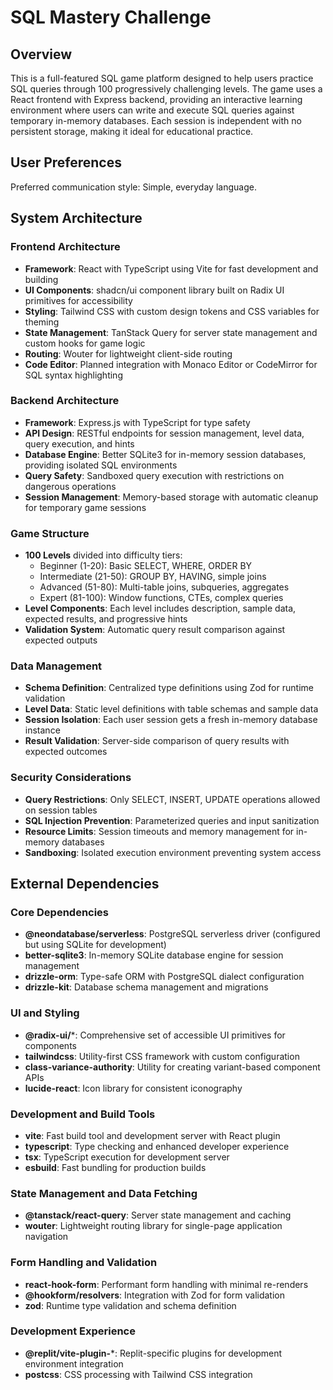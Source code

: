 # SQL Mastery Challenge

## Overview

This is a full-featured SQL game platform designed to help users practice SQL queries through 100 progressively challenging levels. The game uses a React frontend with Express backend, providing an interactive learning environment where users can write and execute SQL queries against temporary in-memory databases. Each session is independent with no persistent storage, making it ideal for educational practice.

## User Preferences

Preferred communication style: Simple, everyday language.

## System Architecture

### Frontend Architecture
- **Framework**: React with TypeScript using Vite for fast development and building
- **UI Components**: shadcn/ui component library built on Radix UI primitives for accessibility
- **Styling**: Tailwind CSS with custom design tokens and CSS variables for theming
- **State Management**: TanStack Query for server state management and custom hooks for game logic
- **Routing**: Wouter for lightweight client-side routing
- **Code Editor**: Planned integration with Monaco Editor or CodeMirror for SQL syntax highlighting

### Backend Architecture
- **Framework**: Express.js with TypeScript for type safety
- **API Design**: RESTful endpoints for session management, level data, query execution, and hints
- **Database Engine**: Better SQLite3 for in-memory session databases, providing isolated SQL environments
- **Query Safety**: Sandboxed query execution with restrictions on dangerous operations
- **Session Management**: Memory-based storage with automatic cleanup for temporary game sessions

### Game Structure
- **100 Levels** divided into difficulty tiers:
  - Beginner (1-20): Basic SELECT, WHERE, ORDER BY
  - Intermediate (21-50): GROUP BY, HAVING, simple joins
  - Advanced (51-80): Multi-table joins, subqueries, aggregates
  - Expert (81-100): Window functions, CTEs, complex queries
- **Level Components**: Each level includes description, sample data, expected results, and progressive hints
- **Validation System**: Automatic query result comparison against expected outputs

### Data Management
- **Schema Definition**: Centralized type definitions using Zod for runtime validation
- **Level Data**: Static level definitions with table schemas and sample data
- **Session Isolation**: Each user session gets a fresh in-memory database instance
- **Result Validation**: Server-side comparison of query results with expected outcomes

### Security Considerations
- **Query Restrictions**: Only SELECT, INSERT, UPDATE operations allowed on session tables
- **SQL Injection Prevention**: Parameterized queries and input sanitization
- **Resource Limits**: Session timeouts and memory management for in-memory databases
- **Sandboxing**: Isolated execution environment preventing system access

## External Dependencies

### Core Dependencies
- **@neondatabase/serverless**: PostgreSQL serverless driver (configured but using SQLite for development)
- **better-sqlite3**: In-memory SQLite database engine for session management
- **drizzle-orm**: Type-safe ORM with PostgreSQL dialect configuration
- **drizzle-kit**: Database schema management and migrations

### UI and Styling
- **@radix-ui/***: Comprehensive set of accessible UI primitives for components
- **tailwindcss**: Utility-first CSS framework with custom configuration
- **class-variance-authority**: Utility for creating variant-based component APIs
- **lucide-react**: Icon library for consistent iconography

### Development and Build Tools
- **vite**: Fast build tool and development server with React plugin
- **typescript**: Type checking and enhanced developer experience
- **tsx**: TypeScript execution for development server
- **esbuild**: Fast bundling for production builds

### State Management and Data Fetching
- **@tanstack/react-query**: Server state management and caching
- **wouter**: Lightweight routing library for single-page application navigation

### Form Handling and Validation
- **react-hook-form**: Performant form handling with minimal re-renders
- **@hookform/resolvers**: Integration with Zod for form validation
- **zod**: Runtime type validation and schema definition

### Development Experience
- **@replit/vite-plugin-***: Replit-specific plugins for development environment integration
- **postcss**: CSS processing with Tailwind CSS integration